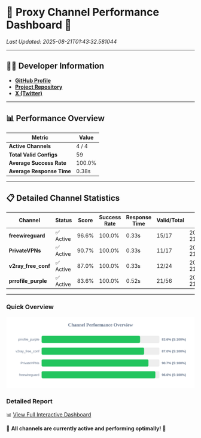 # 🌟 Proxy Channel Performance Dashboard 🌟

_Last Updated: 2025-08-21T01:43:32.581044_

---

## 👩‍💻 Developer Information

- **[GitHub Profile](https://github.com/4n0nymou3)**  
- **[Project Repository](https://github.com/4n0nymou3/multi-proxy-config-fetcher)**  
- **[X (Twitter)](https://x.com/4n0nymou3)**  

---

## 📊 Performance Overview

| Metric                | Value       |
|-----------------------|-------------|
| **Active Channels**   | 4 / 4       |
| **Total Valid Configs** | 59          |
| **Average Success Rate** | 100.0%      |
| **Average Response Time** | 0.38s       |

---

## 📋 Detailed Channel Statistics

| Channel          | Status     | Score  | Success Rate | Response Time | Valid/Total | Last Success               |
|------------------|------------|--------|--------------|---------------|-------------|----------------------------|
| **freewireguard**  | ✅ Active  | 96.6%  | 100.0% | 0.33s         | 15/17       | 2025-08-21T01:43:32.579750 |
| **PrivateVPNs**  | ✅ Active  | 90.7%  | 100.0% | 0.33s         | 11/17       | 2025-08-21T01:43:32.226415 |
| **v2ray_free_conf**  | ✅ Active  | 87.0%  | 100.0% | 0.33s         | 12/24       | 2025-08-21T01:43:31.866756 |
| **prrofile_purple**  | ✅ Active  | 83.6%  | 100.0% | 0.52s         | 21/56       | 2025-08-21T01:43:31.422527 |

---

### Quick Overview
<div align="center">
  <a href="https://raw.githubusercontent.com/nullluser/NullRepo/refs/heads/main/assets/channel_stats_chart.svg">
    <img src="https://raw.githubusercontent.com/nullluser/NullRepo/refs/heads/main/assets/channel_stats_chart.svg" alt="Source Performance Statistics" width="800">
  </a>
</div>

### Detailed Report
📊 [View Full Interactive Dashboard](https://htmlpreview.github.io/?https://github.com/nullluser/NullRepo/blob/main/assets/performance_report.html)

🎉 **All channels are currently active and performing optimally!** 🎉
